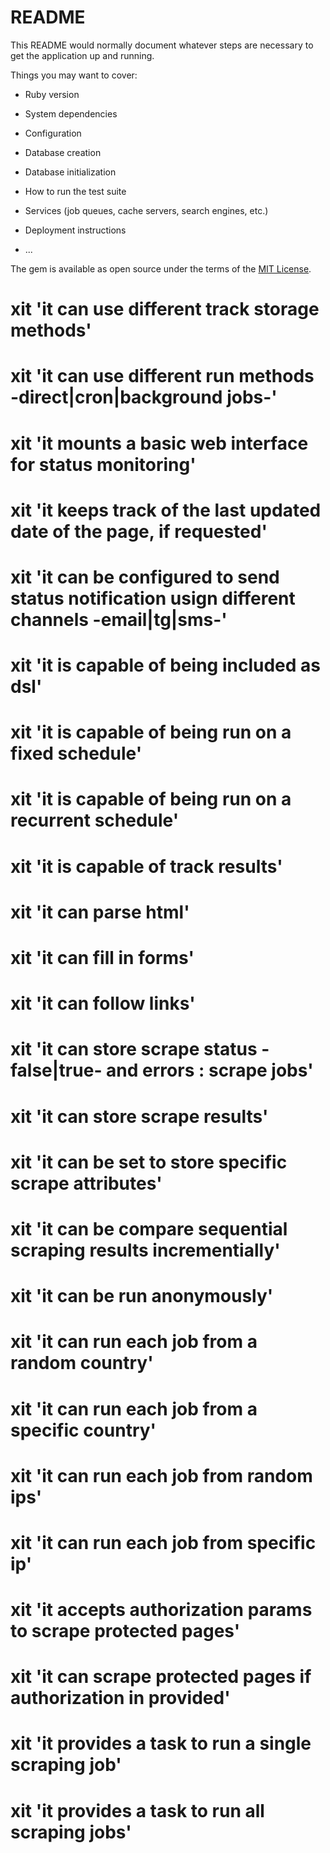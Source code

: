 # README

This README would normally document whatever steps are necessary to get the
application up and running.

Things you may want to cover:

* Ruby version

* System dependencies

* Configuration

* Database creation

* Database initialization

* How to run the test suite

* Services (job queues, cache servers, search engines, etc.)

* Deployment instructions

* ...

The gem is available as open source under the terms of the [MIT License](http://opensource.org/licenses/MIT).


  # xit 'it can use different track storage methods'
  # xit 'it can use different run methods -direct|cron|background jobs-'
  # xit 'it mounts a basic web interface for status monitoring'
  # xit 'it keeps track of the last updated date of the page, if requested'
  # xit 'it can be configured to send status notification usign different channels -email|tg|sms-'
  # xit 'it is capable of being included as dsl'
  # xit 'it is capable of being run on a fixed schedule'
  # xit 'it is capable of being run on a recurrent schedule'
  # xit 'it is capable of track results'
  # xit 'it can parse html'
  # xit 'it can fill in forms'
  # xit 'it can follow links'
  # xit 'it can store scrape status - false|true- and errors : scrape jobs'
  # xit 'it can store scrape results'
  # xit 'it can be set to store specific scrape attributes'
  # xit 'it can be compare sequential scraping results incrementially'
  # xit 'it can be run anonymously'
  # xit 'it can run each job from a random country'
  # xit 'it can run each job from a specific country'
  # xit 'it can run each job from random ips'
  # xit 'it can run each job from specific ip'
  # xit 'it accepts authorization params to scrape protected pages'
  # xit 'it can scrape protected pages if authorization in provided'
  # xit 'it provides a task to run a single scraping job'
  # xit 'it provides a task to run all scraping jobs'


